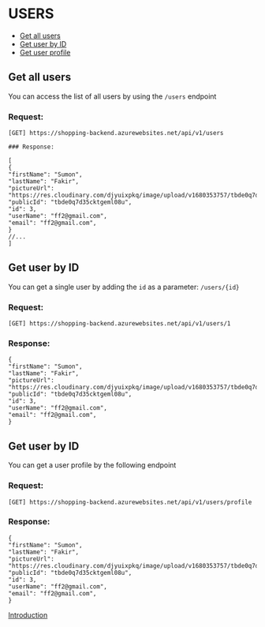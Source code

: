 # USERS

- [Get all users](#getAllUsers)
- [Get user by ID](#getUserById)
- [Get user profile](#getCurrentUser)

<a id="getAllUsers"></a>

## Get all users

You can access the list of all users by using the `/users` endpoint

### Request:

    [GET] https://shopping-backend.azurewebsites.net/api/v1/users

```
### Response:

[
{
"firstName": "Sumon",
"lastName": "Fakir",
"pictureUrl": "https://res.cloudinary.com/djyuixpkq/image/upload/v1680353757/tbde0q7d35cktgeml08u.jpg",
"publicId": "tbde0q7d35cktgeml08u",
"id": 3,
"userName": "ff2@gmail.com",
"email": "ff2@gmail.com",
}
//...
]

```

<a id="getUserById"></a>

## Get user by ID

You can get a single user by adding the `id` as a parameter: `/users/{id}`

### Request:

    [GET] https://shopping-backend.azurewebsites.net/api/v1/users/1

### Response:

```
{
"firstName": "Sumon",
"lastName": "Fakir",
"pictureUrl": "https://res.cloudinary.com/djyuixpkq/image/upload/v1680353757/tbde0q7d35cktgeml08u.jpg",
"publicId": "tbde0q7d35cktgeml08u",
"id": 3,
"userName": "ff2@gmail.com",
"email": "ff2@gmail.com",
}

```

<a id="getCurrentUser"></a>

## Get user by ID

You can get a user profile by the following endpoint

### Request:

    [GET] https://shopping-backend.azurewebsites.net/api/v1/users/profile

### Response:

```
{
"firstName": "Sumon",
"lastName": "Fakir",
"pictureUrl": "https://res.cloudinary.com/djyuixpkq/image/upload/v1680353757/tbde0q7d35cktgeml08u.jpg",
"publicId": "tbde0q7d35cktgeml08u",
"id": 3,
"userName": "ff2@gmail.com",
"email": "ff2@gmail.com",
}

```

[Introduction](../APIEndpoint.md)
